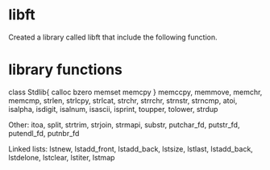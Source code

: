 # libft

Created a library called libft that include the following function.

# library functions

class Stdlib{
	calloc
	bzero
	memset
	memcpy
}
memccpy, memmove, memchr, memcmp, strlen, 
strlcpy, strlcat, strchr, strrchr, strnstr, strncmp, atoi, isalpha, 
isdigit, isalnum, isascii, isprint, toupper, tolower, strdup

Other:
itoa, split, strtrim, strjoin, strmapi, substr, putchar_fd, putstr_fd,
putendl_fd, putnbr_fd

Linked lists:
lstnew, lstadd_front, lstadd_back, lstsize, lstlast, lstadd_back, lstdelone,
lstclear, lstiter, lstmap
